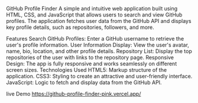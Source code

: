 GitHub Profile Finder
A simple and intuitive web application built using HTML, CSS, and JavaScript that allows users to search and view GitHub profiles. The application fetches user data from the GitHub API and displays key profile details, such as repositories, followers, and more.

Features
Search GitHub Profiles: Enter a GitHub username to retrieve the user's profile information.
User Information Display: View the user's avatar, name, bio, location, and other profile details.
Repository List: Display the top repositories of the user with links to the repository page.
Responsive Design: The app is fully responsive and works seamlessly on different screen sizes.
Technologies Used
HTML5: Markup structure of the application.
CSS3: Styling to create an attractive and user-friendly interface.
JavaScript: Logic to fetch and display data from the GitHub API.


live Demo https://github-profile-finder-pink.vercel.app/
